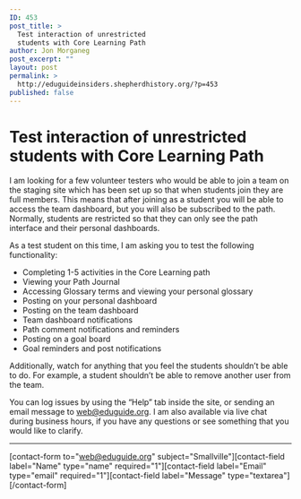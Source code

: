 ```yaml
---
ID: 453
post_title: >
  Test interaction of unrestricted
  students with Core Learning Path
author: Jon Morganeg
post_excerpt: ""
layout: post
permalink: >
  http://eduguideinsiders.shepherdhistory.org/?p=453
published: false
---
```

<h1>Test interaction of unrestricted students with Core Learning Path</h1>
I am looking for a few volunteer testers who would be able to join a team on the staging site which has been set up so that when students join they are full members. This means that after joining as a student you will be able to access the team dashboard, but you will also be subscribed to the path. Normally, students are restricted so that they can only see the path interface and their personal dashboards.

As a test student on this time, I am asking you to test the following functionality:
<ul>
 	<li>Completing 1-5 activities in the Core Learning path</li>
 	<li>Viewing your Path Journal</li>
 	<li>Accessing Glossary terms and viewing your personal glossary</li>
 	<li>Posting on your personal dashboard</li>
 	<li>Posting on the team dashboard</li>
 	<li>Team dashboard notifications</li>
 	<li>Path comment notifications and reminders</li>
 	<li>Posting on a goal board</li>
 	<li>Goal reminders and post notifications</li>
</ul>
Additionally, watch for anything that you feel the students shouldn’t be able to do. For example, a student shouldn’t be able to remove another user from the team.

You can log issues by using the “Help” tab inside the site, or sending an email message to <a href="mailto:web@eduguide.org">web@eduguide.org</a>. I am also available via live chat during business hours, if you have any questions or see something that you would like to clarify.

<hr />

[contact-form to="web@eduguide.org" subject="Smallville"][contact-field label="Name" type="name" required="1"][contact-field label="Email" type="email" required="1"][contact-field label="Message" type="textarea"][/contact-form]